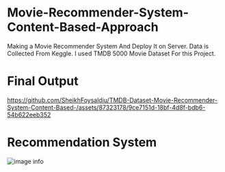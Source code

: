 # Movie-Recommender-System-Content-Based-Approach
Making a Movie Recommender System And Deploy It on Server. Data is Collected From Keggle. I used TMDB 5000 Movie Dataset For this Project.
# Final Output
https://github.com/SheikhFoysaldiu/TMDB-Dataset-Movie-Recommender-System-Content-Based-/assets/87323178/9ce7151d-18bf-4d8f-bdb6-54b622eeb352

# Recommendation System
![image info](https://miro.medium.com/v2/resize:fit:1400/format:webp/1*ldoqxcNsVmaNoZgA76ct6A.png)
